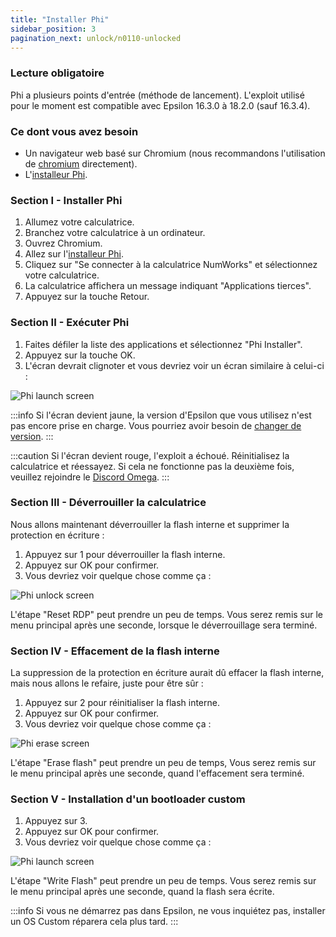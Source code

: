 ```yaml
---
title: "Installer Phi"
sidebar_position: 3
pagination_next: unlock/n0110-unlocked
---
```


### Lecture obligatoire

Phi a plusieurs points d'entrée (méthode de lancement).
L'exploit utilisé pour le moment est compatible avec Epsilon 16.3.0 à 18.2.0 (sauf 16.3.4).

### Ce dont vous avez besoin

- Un navigateur web basé sur Chromium (nous recommandons l'utilisation de [chromium](https://www.chromium.org/chromium-projects/) directement).
- L'[installeur Phi](https://phi.getomega.dev/).

### Section I - Installer Phi

1. Allumez votre calculatrice.
2. Branchez votre calculatrice à un ordinateur.
3. Ouvrez Chromium.
4. Allez sur l'[installeur Phi](https://phi.getomega.dev/).
5. Cliquez sur "Se connecter à la calculatrice NumWorks" et sélectionnez votre calculatrice.
6. La calculatrice affichera un message indiquant "Applications tierces".
7. Appuyez sur la touche Retour.

### Section II - Exécuter Phi

1. Faites défiler la liste des applications et sélectionnez "Phi Installer".
2. Appuyez sur la touche OK.
3. L'écran devrait clignoter et vous devriez voir un écran similaire à celui-ci :

![Phi launch screen](/img/phi-launch.png)

:::info
Si l'écran devient jaune, la version d'Epsilon que vous utilisez n'est pas encore prise en charge. Vous pourriez avoir besoin de [changer de version](/docs/unlock/phi/check-version-change-eligibility).
:::

:::caution
Si l'écran devient rouge, l'exploit a échoué. Réinitialisez la calculatrice et réessayez. Si cela ne fonctionne pas la deuxième fois, veuillez rejoindre le [Discord Omega](https://discord.gg/X2TWhh9).
:::

### Section III - Déverrouiller la calculatrice

Nous allons maintenant déverrouiller la flash interne et supprimer la protection en écriture :

1. Appuyez sur 1 pour déverrouiller la flash interne.
2. Appuyez sur OK pour confirmer.
3. Vous devriez voir quelque chose comme ça :

![Phi unlock screen](/img/phi-unlock.png)

L'étape "Reset RDP" peut prendre un peu de temps. Vous serez remis sur le menu principal après une seconde, lorsque le déverrouillage sera terminé.

### Section IV - Effacement de la flash interne

La suppression de la protection en écriture aurait dû effacer la flash interne, mais nous allons le refaire, juste pour être sûr :

1. Appuyez sur 2 pour réinitialiser la flash interne.
2. Appuyez sur OK pour confirmer.
3. Vous devriez voir quelque chose comme ça :

![Phi erase screen](/img/phi-erase.png)

L'étape "Erase flash" peut prendre un peu de temps, Vous serez remis sur le menu principal après une seconde, quand l'effacement sera terminé.

### Section V - Installation d'un bootloader custom

1. Appuyez sur 3.
2. Appuyez sur OK pour confirmer.
3. Vous devriez voir quelque chose comme ça :

![Phi launch screen](/img/phi-write.png)

L'étape "Write Flash" peut prendre un peu de temps. Vous serez remis sur le menu principal après une seconde, quand la flash sera écrite.


:::info
Si vous ne démarrez pas dans Epsilon, ne vous inquiétez pas, installer un OS Custom réparera cela plus tard.
:::
